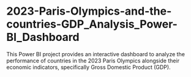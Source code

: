 # 2023-Paris-Olympics-and-the-countries-GDP_Analysis_Power-BI_Dashboard
This Power BI project provides an interactive dashboard to analyze the performance of countries in the 2023 Paris Olympics alongside their economic indicators, specifically Gross Domestic Product (GDP).
